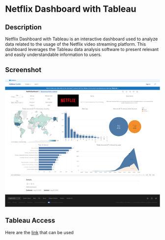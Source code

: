 # Netflix Dashboard with Tableau

## Description
Netflix Dashboard with Tableau is an interactive dashboard used to analyze data related to the usage of the Netflix video streaming platform. This dashboard leverages the Tableau data analysis software to present relevant and easily understandable information to users.

## Screenshot
<img src="https://github.com/ridhoabdi/portfolio/blob/main/images/readme-each-repository/netflix-dashboard-with-tableau/Netflix-Dashboard-With-Tableau.png" width="800" alt="Netflix Dashboard with Tabelau">

## Tableau Access
Here are the [link](https://public.tableau.com/app/profile/muhammad.ridho.abdillah/viz/NetflixDashboard_16927575499210/Netflix?publish=yes) that can be used
